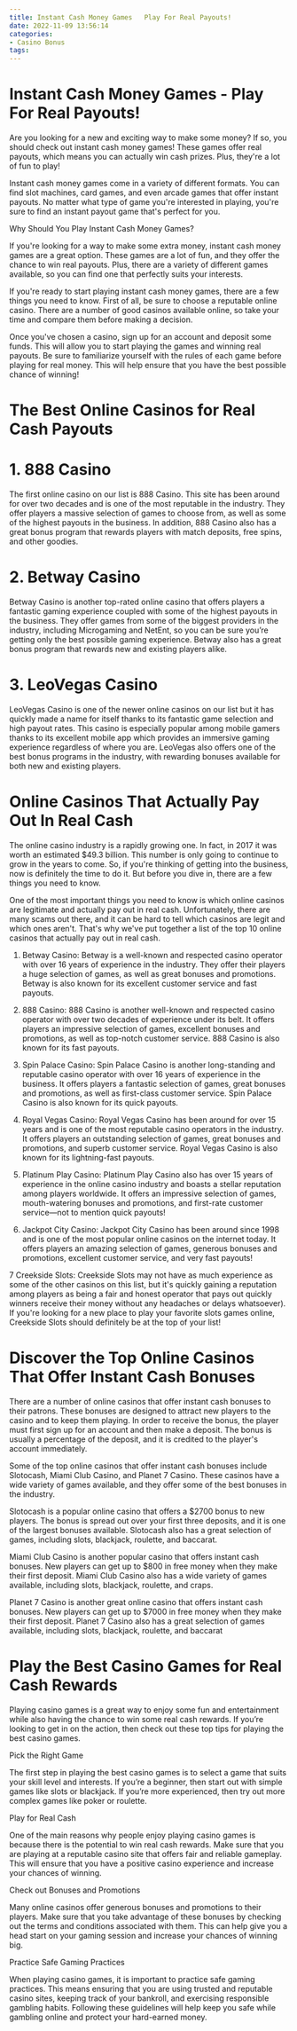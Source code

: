 ```yaml
---
title: Instant Cash Money Games   Play For Real Payouts!
date: 2022-11-09 13:56:14
categories:
- Casino Bonus
tags:
---
```



#  Instant Cash Money Games - Play For Real Payouts!

Are you looking for a new and exciting way to make some money? If so, you should check out instant cash money games! These games offer real payouts, which means you can actually win cash prizes. Plus, they're a lot of fun to play!

Instant cash money games come in a variety of different formats. You can find slot machines, card games, and even arcade games that offer instant payouts. No matter what type of game you're interested in playing, you're sure to find an instant payout game that's perfect for you.

Why Should You Play Instant Cash Money Games?

If you're looking for a way to make some extra money, instant cash money games are a great option. These games are a lot of fun, and they offer the chance to win real payouts. Plus, there are a variety of different games available, so you can find one that perfectly suits your interests.

If you're ready to start playing instant cash money games, there are a few things you need to know. First of all, be sure to choose a reputable online casino. There are a number of good casinos available online, so take your time and compare them before making a decision.

Once you've chosen a casino, sign up for an account and deposit some funds. This will allow you to start playing the games and winning real payouts. Be sure to familiarize yourself with the rules of each game before playing for real money. This will help ensure that you have the best possible chance of winning!

#  The Best Online Casinos for Real Cash Payouts

# 1. 888 Casino

The first online casino on our list is 888 Casino. This site has been around for over two decades and is one of the most reputable in the industry. They offer players a massive selection of games to choose from, as well as some of the highest payouts in the business. In addition, 888 Casino also has a great bonus program that rewards players with match deposits, free spins, and other goodies.

# 2. Betway Casino

Betway Casino is another top-rated online casino that offers players a fantastic gaming experience coupled with some of the highest payouts in the business. They offer games from some of the biggest providers in the industry, including Microgaming and NetEnt, so you can be sure you’re getting only the best possible gaming experience. Betway also has a great bonus program that rewards new and existing players alike.

# 3. LeoVegas Casino

LeoVegas Casino is one of the newer online casinos on our list but it has quickly made a name for itself thanks to its fantastic game selection and high payout rates. This casino is especially popular among mobile gamers thanks to its excellent mobile app which provides an immersive gaming experience regardless of where you are. LeoVegas also offers one of the best bonus programs in the industry, with rewarding bonuses available for both new and existing players.

#  Online Casinos That Actually Pay Out In Real Cash



The online casino industry is a rapidly growing one. In fact, in 2017 it was worth an estimated $49.3 billion. This number is only going to continue to grow in the years to come. So, if you're thinking of getting into the business, now is definitely the time to do it. But before you dive in, there are a few things you need to know.

One of the most important things you need to know is which online casinos are legitimate and actually pay out in real cash. Unfortunately, there are many scams out there, and it can be hard to tell which casinos are legit and which ones aren't. That's why we've put together a list of the top 10 online casinos that actually pay out in real cash.

1. Betway Casino: Betway is a well-known and respected casino operator with over 16 years of experience in the industry. They offer their players a huge selection of games, as well as great bonuses and promotions. Betway is also known for its excellent customer service and fast payouts.

2. 888 Casino: 888 Casino is another well-known and respected casino operator with over two decades of experience under its belt. It offers players an impressive selection of games, excellent bonuses and promotions, as well as top-notch customer service. 888 Casino is also known for its fast payouts.

3. Spin Palace Casino: Spin Palace Casino is another long-standing and reputable casino operator with over 16 years of experience in the business. It offers players a fantastic selection of games, great bonuses and promotions, as well as first-class customer service. Spin Palace Casino is also known for its quick payouts.

4. Royal Vegas Casino: Royal Vegas Casino has been around for over 15 years and is one of the most reputable casino operators in the industry. It offers players an outstanding selection of games, great bonuses and promotions, and superb customer service. Royal Vegas Casino is also known for its lightning-fast payouts.

5. Platinum Play Casino: Platinum Play Casino also has over 15 years of experience in the online casino industry and boasts a stellar reputation among players worldwide. It offers an impressive selection of games, mouth-watering bonuses and promotions, and first-rate customer service—not to mention quick payouts!

6. Jackpot City Casino: Jackpot City Casino has been around since 1998 and is one of the most popular online casinos on the internet today. It offers players an amazing selection of games, generous bonuses and promotions, excellent customer service, and very fast payouts!

7 Creekside Slots: Creekside Slots may not have as much experience as some of the other casinos on this list, but it's quickly gaining a reputation among players as being a fair and honest operator that pays out quickly winners receive their money without any headaches or delays whatsoever). If you're looking for a new place to play your favorite slots games online, Creekside Slots should definitely be at the top of your list!

#  Discover the Top Online Casinos That Offer Instant Cash Bonuses

There are a number of online casinos that offer instant cash bonuses to their patrons. These bonuses are designed to attract new players to the casino and to keep them playing. In order to receive the bonus, the player must first sign up for an account and then make a deposit. The bonus is usually a percentage of the deposit, and it is credited to the player's account immediately.

Some of the top online casinos that offer instant cash bonuses include Slotocash, Miami Club Casino, and Planet 7 Casino. These casinos have a wide variety of games available, and they offer some of the best bonuses in the industry.

Slotocash is a popular online casino that offers a $2700 bonus to new players. The bonus is spread out over your first three deposits, and it is one of the largest bonuses available. Slotocash also has a great selection of games, including slots, blackjack, roulette, and baccarat.

Miami Club Casino is another popular casino that offers instant cash bonuses. New players can get up to $800 in free money when they make their first deposit. Miami Club Casino also has a wide variety of games available, including slots, blackjack, roulette, and craps.

Planet 7 Casino is another great online casino that offers instant cash bonuses. New players can get up to $7000 in free money when they make their first deposit. Planet 7 Casino also has a great selection of games available, including slots, blackjack, roulette, and baccarat

#  Play the Best Casino Games for Real Cash Rewards

Playing casino games is a great way to enjoy some fun and entertainment while also having the chance to win some real cash rewards. If you’re looking to get in on the action, then check out these top tips for playing the best casino games.

Pick the Right Game

The first step in playing the best casino games is to select a game that suits your skill level and interests. If you’re a beginner, then start out with simple games like slots or blackjack. If you’re more experienced, then try out more complex games like poker or roulette.

Play for Real Cash

One of the main reasons why people enjoy playing casino games is because there is the potential to win real cash rewards. Make sure that you are playing at a reputable casino site that offers fair and reliable gameplay. This will ensure that you have a positive casino experience and increase your chances of winning.

Check out Bonuses and Promotions

Many online casinos offer generous bonuses and promotions to their players. Make sure that you take advantage of these bonuses by checking out the terms and conditions associated with them. This can help give you a head start on your gaming session and increase your chances of winning big.

Practice Safe Gaming Practices

When playing casino games, it is important to practice safe gaming practices. This means ensuring that you are using trusted and reputable casino sites, keeping track of your bankroll, and exercising responsible gambling habits. Following these guidelines will help keep you safe while gambling online and protect your hard-earned money.